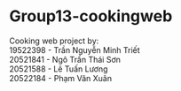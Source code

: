 # Group13-cookingweb

Cooking web project by:<br>
19522398 - Trần Nguyễn Minh Triết<br>
20521841 - Ngô Trần Thái Sơn<br>
20521588 - Lê Tuấn Lương<br>
20522184 - Phạm Văn Xuân
